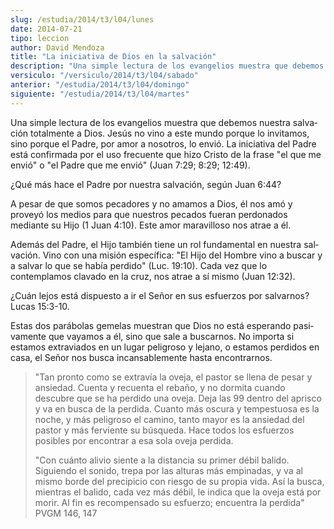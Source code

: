 ```yaml
---
slug: /estudia/2014/t3/l04/lunes
date: 2014-07-21
tipo: leccion
author: David Mendoza
title: "La iniciativa de Dios en la salvación"
description: "Una simple lectura de los evangelios muestra que debemos nuestra salva­ción  totalmente a Dios. Jesús no vino a este mundo porque lo invitamos, sino porque  el Padre, por amor a nosotros, lo envió. La iniciativa del Padre está  confirmada por el uso frecuente que hizo Cristo d..."
versiculo: "/versiculo/2014/t3/l04/sabado"
anterior: "/estudia/2014/t3/l04/domingo"
siguiente: "/estudia/2014/t3/l04/martes"
---
```


Una simple lectura de los evangelios muestra que debemos nuestra salva­ción totalmente a Dios. Jesús no vino a este mundo porque lo invitamos, sino porque el Padre, por amor a nosotros, lo envió. La iniciativa del Padre está confirmada por el uso frecuente que hizo Cristo de la frase "el que me envió" o "el Padre que me envió" (Juan 7:29; 8:29; 12:49).

¿Qué más hace el Padre por nuestra salvación, según Juan 6:44?

A pesar de que somos pecadores y no amamos a Dios, él nos amó y proveyó los medios para que nuestros pecados fueran perdonados mediante su Hijo (1 Juan 4:10). Este amor maravilloso nos atrae a él.

Además del Padre, el Hijo también tiene un rol fundamental en nuestra sal­vación. Vino con una misión específica: "El Hijo del Hombre vino a buscar y a salvar lo que se había perdido" (Luc. 19:10). Cada vez que lo contemplamos clavado en la cruz, nos atrae a sí mismo (Juan 12:32).

¿Cuán lejos está dispuesto a ir el Señor en sus esfuerzos por salvar­nos? Lucas 15:3-10.

Estas dos parábolas gemelas muestran que Dios no está esperando pasi­vamente que vayamos a él, sino que sale a buscarnos. No importa si estamos extraviados en un lugar peligroso y lejano, o estamos perdidos en casa, el Señor nos busca incansablemente hasta encontrarnos.

> "Tan pronto como se extravía la oveja, el pastor se llena de pesar y ansiedad. Cuenta y recuenta el rebaño, y no dormita cuando descubre que se ha perdido una oveja. Deja las 99 dentro del aprisco y va en busca de la perdida. Cuanto más oscura y tempestuosa es la noche, y más peligroso el camino, tanto mayor es la ansiedad del pastor y más ferviente su búsqueda. Hace todos los esfuerzos posibles por encontrar a esa sola oveja perdida.
>
> "Con cuánto alivio siente a la distancia su primer débil balido. Siguiendo el sonido, trepa por las alturas más empinadas, y va al mismo borde del precipicio con riesgo de su propia vida. Así la busca, mientras el balido, cada vez más débil, le indica que la oveja está por morir. Al fin es recompensado su esfuerzo; encuentra la perdida" PVGM 146, 147
